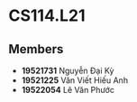 # CS114.L21

## Members
- **19521731** Nguyễn Đại Kỳ
- **19521225** Văn Viết Hiếu Anh
- **19522054** Lê Văn Phước
